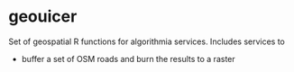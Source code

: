 # geouicer
Set of geospatial R functions for algorithmia services. Includes services to 
* buffer a set of OSM roads and burn the results to a raster